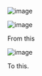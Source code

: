 ![image](https://github.com/user-attachments/assets/f782ea4e-1b53-49a1-9b60-1c99a85cedcf)

![image](https://github.com/user-attachments/assets/34220365-4f78-47bb-94c8-f3f5179c294e)

From this 

![image](https://github.com/user-attachments/assets/ede9861f-00e3-471d-98cb-feebaf75bd12)

To this.


